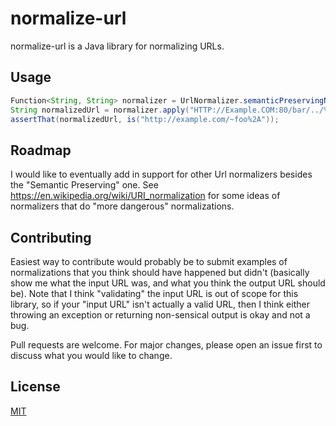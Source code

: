 # normalize-url

normalize-url is a Java library for normalizing URLs.

## Usage

```java
Function<String, String> normalizer = UrlNormalizer.semanticPreservingNormalizer();
String normalizedUrl = normalizer.apply("HTTP://Example.COM:80/bar/../%7Efoo%2a");
assertThat(normalizedUrl, is("http://example.com/~foo%2A"));
```

## Roadmap

I would like to eventually add in support for other Url normalizers besides
the "Semantic Preserving" one. See https://en.wikipedia.org/wiki/URI_normalization
for some ideas of normalizers that do "more dangerous" normalizations.

## Contributing

Easiest way to contribute would probably be to submit examples of
normalizations that you think should have happened but didn't (basically show
me what the input URL was, and what you think the output URL should be). Note
that I think "validating" the input URL is out of scope for this library, so
if your "input URL" isn't actually a valid URL, then I think either throwing
an exception or returning non-sensical output is okay and not a bug.

Pull requests are welcome. For major changes, please open an issue first to
discuss what you would like to change.

## License
[MIT](https://choosealicense.com/licenses/mit/)